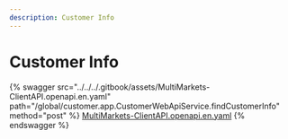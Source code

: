 ```yaml
---
description: Customer Info
---
```


# Customer Info

{% swagger src="../../../.gitbook/assets/MultiMarkets-ClientAPI.openapi.en.yaml" path="/global/customer.app.CustomerWebApiService.findCustomerInfo" method="post" %}
[MultiMarkets-ClientAPI.openapi.en.yaml](../../../.gitbook/assets/MultiMarkets-ClientAPI.openapi.en.yaml)
{% endswagger %}
